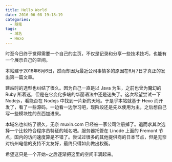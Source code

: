 ```yaml
---
title: Hello World
date: 2016-06-08 19:18:19
categories:
  - 随笔
tags:
  - 域名
  - Hexo
---
```


时至今日终于觉得需要一个自己的主页，不仅是记录和分享一些技术技巧，也能有一个展示自己的空间。

本站建于2016年6月6日，然而却因为最近公司事情多的原因在6月7日才真正的发出第一篇文章。

建站时的选型也纠结了很久。因为自己一直是以 Java 为生，之前也曾为魔幻的 Ruby 所着迷，但是在它变化多端的华丽语法中还是迷失了。这次希望尝试一下 Nodejs，看能否在 Nodejs 中找到一片新的天地。于是乎本站就基于 Hexo 而开发了，看了一些源码，一边看一边学习吧，现阶段还是先以使用为主，之后想自己写一些模块性的东西加进来。

本域名也纠结了很久，无奈 muxin.com 已经被一家公司注册掉了。退而求其次选择一个比较符合程序员特征的域名吧。服务器托管在 Linode 上面的 Fremont 节点，国内的访问速度算是不错了。尝试过很多的其他提供商的日本节点，但是无奈对杭州电信的支持不太友好，最终只得如此做出权衡。

希望这只是一个开始~之后逐渐把这里的空间丰满起来。
